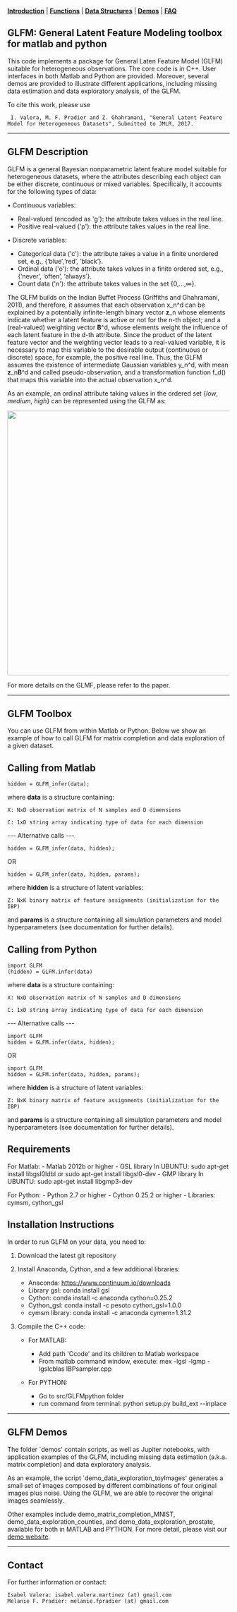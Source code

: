[**Introduction**](https://ivaleram.github.io/GLFM/) | [**Functions**](doc_functions.html) | [**Data Structures**](doc_struct.html) | [**Demos**](demos.html) | [**FAQ**](FAQ_errors.html)

GLFM: General Latent Feature Modeling toolbox for matlab and python-------------------------------------------------------------------This code implements a package for General Laten Feature Model (GLFM) suitable for heterogeneousobservations. The core code is in C++. User interfaces in both Matlab andPython are provided. Moreover, several demos are provided to illustrate different applications, including missing data estimation and data exploratory analysis, of the GLFM.To cite this work, please use     I. Valera, M. F. Pradier and Z. Ghahramani, "General Latent Feature Model for Heterogeneous Datasets", Submitted to JMLR, 2017.----------------GLFM Description----------------GLFM is a general Bayesian nonparametric latent feature model suitable for heterogeneous datasets, where the attributes describing each object can be either discrete, continuous or mixed variables. Specifically, it accounts for the following types of data:• Continuous variables:

* Real-valued (encoded as 'g'): the attribute takes values in the real line. 	
* Positive real-valued ('p'): the attribute takes values in the real line.

• Discrete variables:
* Categorical data ('c'): the attribute takes a value in a finite unordered set, e.g., {‘blue’,‘red’, ‘black’}.
* Ordinal data ('o'): the attribute takes values in a finite ordered set, e.g., {‘never’, ‘often’, ‘always’}.
* Count data ('n'): the attribute takes values in the set {0,...,∞}.The GLFM builds on the Indian Buffet Process (Griffiths and Ghahramani, 2011), and therefore, it assumes that each observation x_n^d can be explained by  a potentially infinite-length binary vector **z**_n whose elements indicate whether a latent feature is active or not for the n-th object; and a (real-valued) weighting vector **B**^d, whose elements weight the influence of each latent feature in the d-th attribute. 
Since the product of the latent feature vector and the weighting vector leads to a real-valued variable, it is necessary to map this variable to the desirable output (continuous or discrete) space, for example, the positive real line. Thus, the GLFM assumes the existence of intermediate Gaussian variables y_n^d, with mean **z**_n**B**^d and called pseudo-observation, and a transformation function f_d() that maps this variable into the actual observation x_n^d.

As an example, an ordinal attribute taking values in the ordered set {*low*, *medium*, *high*} can be represented using the GLFM as:<p align="center">  <img src="https://raw.githubusercontent.com/ivaleraM/GLFM/master/figures/Model_example.png" width="600"/>  <!-- <img src="https://github.com/ivaleraM/GLFM/blob/master/figures/Model_example.png" width="600"/> --></p>For more details on the GLMF, please refer to the paper. ------------GLFM Toolbox------------You can use GLFM from within Matlab or Python.Below we show an example of how to call GLFM for matrix completion and dataexploration of a given dataset.Calling from Matlab
-------------------
    hidden = GLFM_infer(data);

where **data** is a structure containing:

    X: NxD observation matrix of N samples and D dimensions

    C: 1xD string array indicating type of data for each dimension 




--- Alternative calls ---

    hidden = GLFM_infer(data, hidden);
OR

    hidden = GLFM_infer(data, hidden, params);

where **hidden** is a structure of latent variables:

    Z: NxK binary matrix of feature assignments (initialization for the IBP)

and **params** is a structure containing all simulation parameters and model
    hyperparameters (see documentation for further details).

Calling from Python
-------------------
    import GLFM
    (hidden) = GLFM.infer(data)

where **data** is a structure containing:

    X: NxD observation matrix of N samples and D dimensions

    C: 1xD string array indicating type of data for each dimension


--- Alternative calls ---
    
    import GLFM
    hidden = GLFM.infer(data, hidden);
OR

    import GLFM
    hidden = GLFM.infer(data, hidden, params);

where **hidden** is a structure of latent variables:

    Z: NxK binary matrix of feature assignments (initialization for the IBP)

and **params** is a structure containing all simulation parameters and model hyperparameters (see documentation for further details).

Requirements------------For Matlab:    - Matlab 2012b or higher    - GSL library        In UBUNTU: sudo apt-get install libgsl0ldbl or sudo apt-get install libgsl0-dev    - GMP library        In UBUNTU: sudo apt-get install libgmp3-devFor Python:    - Python 2.7 or higher    - Cython 0.25.2 or higher    - Libraries: cymsm, cython_gslInstallation Instructions--------------------------In order to run GLFM on your data, you need to:1) Download the latest git repository2) Install Anaconda, Cython, and a few additional libraries:    - Anaconda: https://www.continuum.io/downloads    - Library gsl: conda install gsl    - Cython: conda install -c anaconda cython=0.25.2    - Cython_gsl: conda install -c pesoto cython_gsl=1.0.0    - cymsm library: conda install -c anaconda cymem=1.31.23) Compile the C++ code:    - For MATLAB:        - Add path 'Ccode' and its children to Matlab workspace        - From matlab command window, execute:            mex  -lgsl -lgmp -lgslcblas IBPsampler.cpp    - For PYTHON:        - Go to src/GLFMpython folder        - run command from terminal:            python setup.py build_ext --inplace------------GLFM Demos------------The folder `demos' contain scripts, as well as Jupiter notebooks, with application examples of the GLFM, including missing data estimation (a.k.a. matrix completion) and data exploratory analysis.As an example, the script `demo_data_exploration_toyImages' generates a small set of images composed by different combinations of four original images plus noise. Using the GLFM, we are able to recover the original images seamlessly.Other examples include demo_matrix_completion_MNIST, demo_data_exploration_counties, and demo_data_exploration_prostate, available for both in MATLAB and PYTHON. For more detail, please visit our [demo website](demos.html). -------Contact-------For further information or contact:    Isabel Valera: isabel.valera.martinez (at) gmail.com    Melanie F. Pradier: melanie.fpradier (at) gmail.com